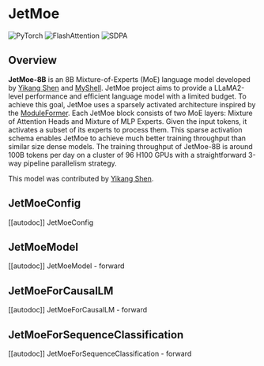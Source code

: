 <!--Copyright 2024 JetMoe team and The HuggingFace Team. All rights reserved.

Licensed under the Apache License, Version 2.0 (the "License"); you may not use this file except in compliance with
the License. You may obtain a copy of the License at

http://www.apache.org/licenses/LICENSE-2.0

Unless required by applicable law or agreed to in writing, software distributed under the License is distributed on
an "AS IS" BASIS, WITHOUT WARRANTIES OR CONDITIONS OF ANY KIND, either express or implied. See the License for the
specific language governing permissions and limitations under the License.

⚠️ Note that this file is in Markdown but contain specific syntax for our doc-builder (similar to MDX) that may not be
rendered properly in your Markdown viewer.

-->

# JetMoe

<div class="flex flex-wrap space-x-1">
<img alt="PyTorch" src="https://img.shields.io/badge/PyTorch-DE3412?style=flat&logo=pytorch&logoColor=white">
<img alt="FlashAttention" src="https://img.shields.io/badge/%E2%9A%A1%EF%B8%8E%20FlashAttention-eae0c8?style=flat">
<img alt="SDPA" src="https://img.shields.io/badge/SDPA-DE3412?style=flat&logo=pytorch&logoColor=white">
</div>

## Overview

**JetMoe-8B** is an 8B Mixture-of-Experts (MoE) language model developed by [Yikang Shen](https://scholar.google.com.hk/citations?user=qff5rRYAAAAJ) and [MyShell](https://myshell.ai/).
JetMoe project aims to provide a LLaMA2-level performance and efficient language model with a limited budget.
To achieve this goal, JetMoe uses a sparsely activated architecture inspired by the [ModuleFormer](https://arxiv.org/abs/2306.04640). 
Each JetMoe block consists of two MoE layers: Mixture of Attention Heads and Mixture of MLP Experts.
Given the input tokens, it activates a subset of its experts to process them.
This sparse activation schema enables JetMoe to achieve much better training throughput than similar size dense models. 
The training throughput of JetMoe-8B is around 100B tokens per day on a cluster of 96 H100 GPUs with a straightforward 3-way pipeline parallelism strategy.

This model was contributed by [Yikang Shen](https://huggingface.co/YikangS).


## JetMoeConfig

[[autodoc]] JetMoeConfig

## JetMoeModel

[[autodoc]] JetMoeModel
    - forward

## JetMoeForCausalLM

[[autodoc]] JetMoeForCausalLM
    - forward

## JetMoeForSequenceClassification

[[autodoc]] JetMoeForSequenceClassification
    - forward
